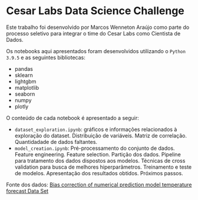 # Cesar Labs Data Science Challenge

Este trabalho foi desenvolvido por Marcos Wenneton Araújo como parte do processo seletivo para integrar o time do Cesar Labs como Cientista de Dados.

Os notebooks aqui apresentados foram desenvolvidos utilizando o ```Python 3.9.5``` e as seguintes bibliotecas:

- pandas
- sklearn
- lightgbm
- matplotlib
- seaborn
- numpy
- plotly

O conteúdo de cada notebook é apresentado a seguir:

- ```dataset_exploration.ipynb```: gráficos e informações relacionados à exploração do dataset. Distribuição de variáveis. Matriz de correlação. Quantidadade de dados faltantes.
- ```model_creation.ipynb```:  Pré-processamento do conjunto de dados. Feature engineering. Feature selection. Partição dos dados. Pipeline para tratamento dos dados dispostos aos modelos. Técnicas de cross validation para busca de melhores hiperparâmetros. Treinamento e teste de modelos. Apresentação dos resultados obtidos. Próximos passos.


Fonte dos dados: [Bias correction of numerical prediction model temperature forecast Data Set](https://archive.ics.uci.edu/ml/datasets/Bias+correction+of+numerical+prediction+model+temperature+forecast)
